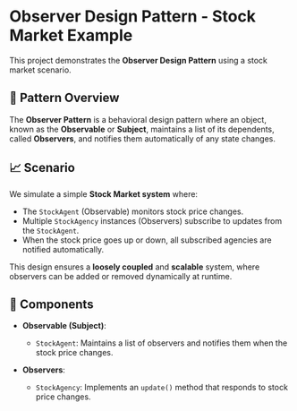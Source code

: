 # Observer Design Pattern - Stock Market Example

This project demonstrates the **Observer Design Pattern** using a stock market scenario.

## 🧠 Pattern Overview

The **Observer Pattern** is a behavioral design pattern where an object, known as the **Observable** or **Subject**, maintains a list of its dependents, called **Observers**, and notifies them automatically of any state changes.

## 📈 Scenario

We simulate a simple **Stock Market system** where:

- The `StockAgent` (Observable) monitors stock price changes.
- Multiple `StockAgency` instances (Observers) subscribe to updates from the `StockAgent`.
- When the stock price goes up or down, all subscribed agencies are notified automatically.

This design ensures a **loosely coupled** and **scalable** system, where observers can be added or removed dynamically at runtime.

## 🔄 Components

- **Observable (Subject)**:
  - `StockAgent`: Maintains a list of observers and notifies them when the stock price changes.
  
- **Observers**:
  - `StockAgency`: Implements an `update()` method that responds to stock price changes.



